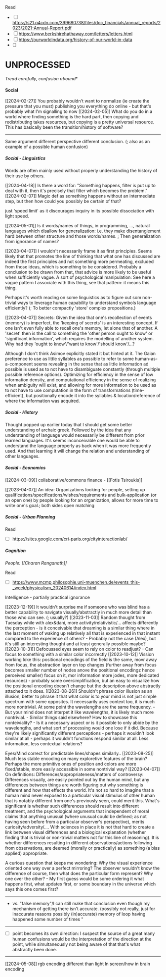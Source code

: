 

Read
- [ ] https://s21.q4cdn.com/399680738/files/doc_financials/annual_reports/2023/2021-Annual-Report.pdf
- [ ] https://www.berkshirehathaway.com/letters/letters.html
- [ ] https://ourworldindata.org/history-of-our-world-in-data
- [ ] 

# UNPROCESSED
*Tread carefully, confusion abound**

#### Social
[[2024-02-27]]
You probably wouldn't want to normalize (ie create the pressure that you must) publishing you everything do online - but that's probably what I'm signalling to now
[[2024-02-05]]
What do you do in a world where finding something is the hard part, then copying and redistributing takes resources, but copying is a pretty universal resource. This has basically been the transition/history of software?

---
Same argument different perspective different conclusion. (; also as an example of a possible human confusion)

##### Social - Linguistics
Words are often mainly used without properly understanding the history of their use by others.

[[2024-04-18]]
Is there a word for: "Something happens, filter is put up to deal with it, then it's precisely that filter which becomes the problem."
[[2024-02-07]]
Magic def as something happens without an intermediate step, but then how could you possibly be certain of that?

just 'speed limit' as it discourages inquiry in its possible dissociation with light speed.

[[2024-05-01]]
Is it words/names of things, in programming, ..., natural languages which disallow for generalization: i.e. they make disentanglement hard between other structure and those words/names. ; Then generalization from ignorance of names?

[[2023-04-07]]
I wouldn't necessarily frame it as first principles. Seems likely that that promotes the line of thinking that what one has discussed are indeed the first principles and not something more permeating, excluded from those ideas, which is something to be considered. Probably a conclusion to be drawn from that, that advice is more likely to be useful when sufficiently vague. A sort of psychological manipulation: See here a vague pattern I associate with this thing, see that pattern: it means this thing.

Perhaps it's worth reading on some linguistics as to figure out som non-trivial ways to leverage human capability to understand symbols language efficiently? (; To better compactly 'store' complex propositions.)

[[2023-04-07]]
Secrets: Given the idea that one's recollection of events (memory) is imperfect, the 'keeping of secrets' is an interesting concept. If one isn't even fully able to recall one's memory, let alone that of another. A 'secret' then is the call to something the 'other person ought to know' or 'significant information', which requires the modelling of another system. Why had they 'ought to know'/'want to know'/'should know'/...?

Although I don't think Asimov explicitly stated it but hinted at it. The Gaian preference to use as little syllables as possible to refer to some human-as-a-component seems revealing in the sense that as little information ad possible is used as to not have to disambiguate constantly (through multiple possible reference options). Optimizing for efficiency in the sense of low information density, and computational efficiency in the sense of realizing when ambiguity will exist, and allowing for more information to be used as to not have to use computation in the form of transformations (time-efficient), but positionally encode it into the syllables & location/reference of where the information was acquired.

##### Social - History
Thought popped up earlier today that I should get some better understanding of archaic greek. Followed by the idea that any understanding of language would necessarily be different from prior learned languages. It's seems inconceivable one would be able to understand the language properly as back when it was more frequently used. And that learning it will change the relation and understanding of other languages.

##### Social - Economics
[[2024-03-09]]
collaborative/commons finance - [[Fotis Tsiroukis]]

[[2023-04-07]]
An idea: Organizations looking for people, setting up qualifications/specifications/wishes/requirements and bulk-application (or an open one) by people looking for an organization, allows for more time to write one's goal.; both sides open matching

##### Social - Urban Planning

Read
- [ ] https://sites.google.com/cri-paris.org/cityinteractionlab/

##### Cognition
*People: [[Charan Ranganath]]*

Read
- [ ] https://www.mcmp.philosophie.uni-muenchen.de/events_this-_week/physicalism_20240614/index.html

Intelligence - partially practical ignorance

[[2023-12-19]]
It wouldn't surprise me if someone who was blind has a better capability to navigate visually/abstractly in much more detail than those who can see. (; usually?)
[[2023-11-03]]
Random thought from Tuesday while with alex&dani, more activity/relativistic/... affects differently the perception - is it conceivable that dreaming is a similar thing where in the last moment of waking up relatively all that is experienced in that instant compared to the experience of others? - Probably not the case (Alex), but it's still an interesting thought and at least generally possible maybe?
[[2023-10-31]]
Defocussed eyes seem to rely on color to readjust? - Can focus to something with a similar color incorrectly
[[2023-10-12]]
Vission working loke this: positional encodings of the field is the same, movr away from focus, the abstraction layer on top changes (further away from focus becomes smaller number of nodes anove the positional encodingz hence perceived smaller) focus on it, mor information more jodes, more dedicated resources) - probably some oversimplification, but an easy to visualize how the positional encoding doesn't change but the description above abstractly attached to it does.
[[2023-08-26]]
Shouldn't phrase color illusion as an illusion, better to phrase it that what color is to your mind is not just simple spectrum with some opposites. It necessarily uses context too, it is much more nontrivial. At some point the wavelengths are the same frequency. - But your mind does not interpet it like wavelengths, it is likely much more nontrivial. - Similar things said elsewhere? How to showcase this nonteiviality? - Is it a necessary aspect or is it possible to only abide by the wavelengths, and what sort of processing would one lose if it did. Because they're likely significantly different perceptions - perhaps it wouldn't look similar at all - perhaps it wouldn't functions respond similar at all. Less information, less contextual relations?

Eyes/Mind correct for predictable lines/shapes similarly..
[[2023-08-25]]
Much less stable encoding on many exploretive features of the brain? Perhaps the more primitive ones of position and colors are more fixed/stable, more easily accessible in some nontrivial way?
[[2023-04-07]]
On definitions: Differences/appropriateness/matters of controversy: Differences visually, are easily pointed out by the human mind, but any differences between things are worth figuring out why something is different and how that effects the world. It's not so hard to imagine that a human mind never exposed to a particular visual stimulus of other human that is notably different from one's previously seen, could merit this. What's significant is whether such differences should result into different treatment, and the psychological arguments that independent of moral claims that anything unusual (where unusual could be defined; as not having seen before from a particular observer's perspective), merits curiosity/adversity/.... With sciences in  place it is not that hard to create a link between visual differences and a biological explanation (whether finding that is trivial or non-trivial matters not for this line of reasoning). It is whether differences resulting in different observations/actions following from observations, are deemed (morally or practically) as something (a bias applied) appropriate.

A curious question that keeps me wondering: Why the visual experience oriented one way over a perfect mirroring? The observer wouldn't know the difference of course, then what does the particular form represent? Why one over the other? - My first guess would be some ordering it what happens first, what updates first, or some boundary in the universe which says this one comes first?

---
  - vs. "false memory"/I can still make that conclusion even though my mechanism of getting there isn't accurate.  (possibly not really, just for inaccurate reasons possibly (in)accurate) memory of loop having happened some number of times "

---

- [ ] point becomes its own direction: I suspect the source of a great many human confusions would be the interpretation of the direction at the point, while simultaneously not being aware of that that's what abstractly been done.

---

[[2024-05-08]]
rgb encoding different than light ln screen/how in brain encoding